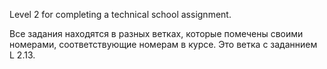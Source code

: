 Level 2 for completing a technical school assignment.

Все задания находятся в разных ветках, которые помечены своими номерами, соответствующие номерам в курсе. Это ветка с заданнием L 2.13.
